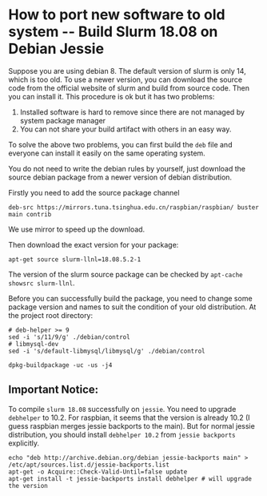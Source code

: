 # How to port new software to old system -- Build Slurm 18.08 on Debian Jessie

Suppose you are using debian 8. The default version of slurm is only 14, which is too old. To use a newer version, you can download the source code from 
the official website of slurm and build from source code. Then you can install it. This procedure is ok but it has two problems:

1. Installed software is hard to remove since there are not managed by system package manager
1. You can not share your build artifact with others in an easy way.

To solve the above two problems, you can first build the `deb` file and everyone can install it easily on the same operating system.

You do not need to write the debian rules by yourself, just download the source debian package from a newer version of debian distribution.

Firstly you need to add the source package channel

```
deb-src https://mirrors.tuna.tsinghua.edu.cn/raspbian/raspbian/ buster main contrib
```
We use mirror to speed up the download.

Then download the exact version for your package:
```shell
apt-get source slurm-llnl=18.08.5.2-1
```

The version of the slurm source package can be checked by `apt-cache showsrc slurm-llnl`.

Before you can successfully build the package, you need to change some package version and names to suit the condition of your old distribution. At the project root directory:
```
# deb-helper >= 9
sed -i 's/11/9/g' ./debian/control
# libmysql-dev
sed -i 's/default-libmysql/libmysql/g' ./debian/control
```

```shell
dpkg-buildpackage -uc -us -j4
```

## Important Notice:
   To compile `slurm 18.08` successfully on `jessie`. You need to upgrade `debhelper` to 10.2. For raspbian, it seems that the version is already 10.2 (I guess raspbian merges jessie backports to the main).
   But for normal jessie distribution, you should install `debhelper 10.2` from `jessie backports` explicitly.
```shell
echo "deb http://archive.debian.org/debian jessie-backports main" > /etc/apt/sources.list.d/jessie-backports.list
apt-get -o Acquire::Check-Valid-Until=false update
apt-get install -t jessie-backports install debhelper # will upgrade the version
```
```